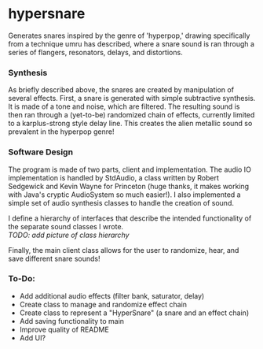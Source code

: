 # hypersnare
Generates snares inspired by the genre of 'hyperpop,' drawing specifically from
a technique umru has described, where a snare sound is ran through a series
of flangers, resonators, delays, and distortions.

### Synthesis
As briefly described above, the snares are created by manipulation of several
effects. First, a snare is generated with simple subtractive synthesis. It is
made of a tone and noise, which are filtered. The resulting sound is then ran
through a (yet-to-be) randomized chain of effects, currently limited to a
karplus-strong style delay line. This creates the alien metallic sound so
prevalent in the hyperpop genre!

### Software Design
The program is made of two parts, client and implementation. The audio IO
implementation is handled by StdAudio, a class written by Robert Sedgewick
and Kevin Wayne for Princeton (huge thanks, it makes working with Java's
cryptic AudioSystem so much easier!). I also implemented a simple set of audio
synthesis classes to handle the creation of sound.

I define a hierarchy of interfaces that describe the intended functionality of
the separate sound classes I wrote.  
*TODO: add picture of class hierarchy*

Finally, the main client class allows for the user to randomize, hear, and save
different snare sounds!

### To-Do:
- Add additional audio effects (filter bank, saturator, delay)
- Create class to manage and randomize effect chain
- Create class to represent a "HyperSnare" (a snare and an effect chain)
- Add saving functionality to main
- Improve quality of README
- Add UI?
